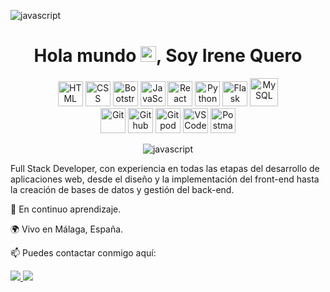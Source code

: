 

<p dir="auto"><animated-image data-catalyst="" style="width: 1000px;"><a target="_blank" rel="noopener noreferrer" href="https://user-images.githubusercontent.com/73097560/115834477-dbab4500-a447-11eb-908a-139a6edaec5c.gif" data-target="animated-image.originalLink"><img align="center" src="https://user-images.githubusercontent.com/73097560/115834477-dbab4500-a447-11eb-908a-139a6edaec5c.gif" alt="javascript" style="max-width: 100%; display: inline-block;" data-target="animated-image.originalImage"></a>
      <span class="AnimatedImagePlayer" data-target="animated-image.player" hidden="">
        <a data-target="animated-image.replacedLink" class="AnimatedImagePlayer-images" href="https://user-images.githubusercontent.com/73097560/115834477-dbab4500-a447-11eb-908a-139a6edaec5c.gif" target="_blank">
          <span data-target="animated-image.imageContainer">
            <img data-target="animated-image.replacedImage" alt="javascript" class="AnimatedImagePlayer-animatedImage" src="https://user-images.githubusercontent.com/73097560/115834477-dbab4500-a447-11eb-908a-139a6edaec5c.gif" style="display: block; opacity: 1;">
          <canvas class="AnimatedImagePlayer-stillImage" aria-hidden="true" width="830" height="8"></canvas></span>
        </a>
        <button data-target="animated-image.imageButton" class="AnimatedImagePlayer-images" tabindex="-1" aria-label="Play javascript"></button>
        <span class="AnimatedImagePlayer-controls" data-target="animated-image.controls">
          <button data-target="animated-image.playButton" class="AnimatedImagePlayer-button" aria-label="Play javascript">
            <svg aria-hidden="true" focusable="false" class="octicon icon-play" width="16" height="16" viewBox="0 0 16 16" fill="none" xmlns="http://www.w3.org/2000/svg">
              <path d="M4 13.5427V2.45734C4 1.82607 4.69692 1.4435 5.2295 1.78241L13.9394 7.32507C14.4334 7.63943 14.4334 8.36057 13.9394 8.67493L5.2295 14.2176C4.69692 14.5565 4 14.1739 4 13.5427Z">
            </path></svg>
            <svg aria-hidden="true" focusable="false" class="octicon icon-pause" width="16" height="16" viewBox="0 0 16 16" xmlns="http://www.w3.org/2000/svg">
              <rect x="4" y="2" width="3" height="12" rx="1"></rect>
              <rect x="9" y="2" width="3" height="12" rx="1"></rect>
            </svg>
          </button>
          <a data-target="animated-image.openButton" aria-label="Open javascript in new window" class="AnimatedImagePlayer-button" href="https://user-images.githubusercontent.com/73097560/115834477-dbab4500-a447-11eb-908a-139a6edaec5c.gif" target="_blank">
            <svg aria-hidden="true" class="octicon" xmlns="http://www.w3.org/2000/svg" viewBox="0 0 16 16" width="16" height="16">
              <path fill-rule="evenodd" d="M10.604 1h4.146a.25.25 0 01.25.25v4.146a.25.25 0 01-.427.177L13.03 4.03 9.28 7.78a.75.75 0 01-1.06-1.06l3.75-3.75-1.543-1.543A.25.25 0 0110.604 1zM3.75 2A1.75 1.75 0 002 3.75v8.5c0 .966.784 1.75 1.75 1.75h8.5A1.75 1.75 0 0014 12.25v-3.5a.75.75 0 00-1.5 0v3.5a.25.25 0 01-.25.25h-8.5a.25.25 0 01-.25-.25v-8.5a.25.25 0 01.25-.25h3.5a.75.75 0 000-1.5h-3.5z"></path>
            </svg>
          </a>
        </span>
      </span></animated-image></p>

<h1 align = "center"> Hola mundo <img src="https://media.giphy.com/media/hvRJCLFzcasrR4ia7z/giphy.gif" width="25px">, Soy Irene Quero</h1>
<div align="center">
  <img width="40px" src="https://icongr.am/simple/html5.svg?size=128&color=ff9191&colored=false" title="HTML"/>
  <img width="40px" src="https://icongr.am/simple/css3.svg?size=128&color=ffbf91&colored=false" title="CSS"/>
  <img width="40px" src="https://icongr.am/simple/bootstrap.svg?size=128&color=b6ff91&colored=false" title="Bootstrap"/>
  <img width="40px" src="https://icongr.am/simple/javascript.svg?size=128&color=91ff9a&colored=false" title="JavaScript"/>
  <img width="40px" src="https://icongr.am/simple/react.svg?size=128&color=91ffc8&colored=false" title="React"/>
  <img width="40px" src="https://icongr.am/simple/python.svg?size=128&color=91adff&colored=false" title="Python"/>
  <img width="40px" src="https://icongr.am/simple/flask.svg?size=128&color=a391ff&colored=false" title="Flask"/>
<img width="45px" src="https://icongr.am/simple/mysql.svg?size=138&color=d191ff&colored=false" title="MySQL"/>
      <br>
<img width="40px" src="https://icongr.am/devicon/git-original.svg?size=128&color=currentColor" title="Git"/>
<img width="40px" src="https://icongr.am/simple/github.svg?size=50&color=ffffff&colored=false" title="Github"/>
<img width="40px" src="https://icongr.am/simple/gitpod.svg?size=50&color=ff9500&colored=false" title="Gitpod"/>
<img width="40px" src="https://icongr.am/simple/visualstudio.svg?size=50&color=007bff&colored=false" title="VS Code"/>
<img width="40px" src="https://www.vectorlogo.zone/logos/getpostman/getpostman-icon.svg" title="Postman"/>

<div/>
<p dir="auto"><animated-image data-catalyst="" style="width: 1000px;"><a target="_blank" rel="noopener noreferrer" href="https://user-images.githubusercontent.com/73097560/115834477-dbab4500-a447-11eb-908a-139a6edaec5c.gif" data-target="animated-image.originalLink"><img align="center" src="https://user-images.githubusercontent.com/73097560/115834477-dbab4500-a447-11eb-908a-139a6edaec5c.gif" alt="javascript" style="max-width: 100%; display: inline-block;" data-target="animated-image.originalImage"></a>
      <span class="AnimatedImagePlayer" data-target="animated-image.player" hidden="">
        <a data-target="animated-image.replacedLink" class="AnimatedImagePlayer-images" href="https://user-images.githubusercontent.com/73097560/115834477-dbab4500-a447-11eb-908a-139a6edaec5c.gif" target="_blank">
          <span data-target="animated-image.imageContainer">
            <img data-target="animated-image.replacedImage" alt="javascript" class="AnimatedImagePlayer-animatedImage" src="https://user-images.githubusercontent.com/73097560/115834477-dbab4500-a447-11eb-908a-139a6edaec5c.gif" style="display: block; opacity: 1;">
          <canvas class="AnimatedImagePlayer-stillImage" aria-hidden="true" width="830" height="8"></canvas></span>
        </a>
        <button data-target="animated-image.imageButton" class="AnimatedImagePlayer-images" tabindex="-1" aria-label="Play javascript"></button>
        <span class="AnimatedImagePlayer-controls" data-target="animated-image.controls">
          <button data-target="animated-image.playButton" class="AnimatedImagePlayer-button" aria-label="Play javascript">
            <svg aria-hidden="true" focusable="false" class="octicon icon-play" width="16" height="16" viewBox="0 0 16 16" fill="none" xmlns="http://www.w3.org/2000/svg">
              <path d="M4 13.5427V2.45734C4 1.82607 4.69692 1.4435 5.2295 1.78241L13.9394 7.32507C14.4334 7.63943 14.4334 8.36057 13.9394 8.67493L5.2295 14.2176C4.69692 14.5565 4 14.1739 4 13.5427Z">
            </path></svg>
            <svg aria-hidden="true" focusable="false" class="octicon icon-pause" width="16" height="16" viewBox="0 0 16 16" xmlns="http://www.w3.org/2000/svg">
              <rect x="4" y="2" width="3" height="12" rx="1"></rect>
              <rect x="9" y="2" width="3" height="12" rx="1"></rect>
            </svg>
          </button>
          <a data-target="animated-image.openButton" aria-label="Open javascript in new window" class="AnimatedImagePlayer-button" href="https://user-images.githubusercontent.com/73097560/115834477-dbab4500-a447-11eb-908a-139a6edaec5c.gif" target="_blank">
            <svg aria-hidden="true" class="octicon" xmlns="http://www.w3.org/2000/svg" viewBox="0 0 16 16" width="16" height="16">
              <path fill-rule="evenodd" d="M10.604 1h4.146a.25.25 0 01.25.25v4.146a.25.25 0 01-.427.177L13.03 4.03 9.28 7.78a.75.75 0 01-1.06-1.06l3.75-3.75-1.543-1.543A.25.25 0 0110.604 1zM3.75 2A1.75 1.75 0 002 3.75v8.5c0 .966.784 1.75 1.75 1.75h8.5A1.75 1.75 0 0014 12.25v-3.5a.75.75 0 00-1.5 0v3.5a.25.25 0 01-.25.25h-8.5a.25.25 0 01-.25-.25v-8.5a.25.25 0 01.25-.25h3.5a.75.75 0 000-1.5h-3.5z"></path>
            </svg>
          </a>
        </span>
      </span></animated-image></p>
      
<div align= "left">     
<p>Full Stack Developer, con experiencia en todas las etapas del desarrollo de aplicaciones web, desde el diseño y la implementación del front-end hasta la creación de bases de datos y gestión del back-end. </p>

<p> 🌱 En continuo aprendizaje.

      
</p>
<p> 🌍 Vivo en Málaga, España.</p>
<p> 📫 Puedes contactar conmigo aquí: </p>

</div>

<div align= "left">
  <a href="mailto:queroirene@gmail.com" target="_blank">
    <img src="https://img.shields.io/badge/Gmail-D14836?style=for-the-badge&logo=gmail&logoColor=white" />
  </a>
  <a href="https://www.linkedin.com/in/irene-quero-díaz-920474250" target="_blank">
    <img src="https://img.shields.io/badge/LinkedIn-0077B5?style=for-the-badge&logo=linkedin&logoColor=white" />
  </a>
</div>

